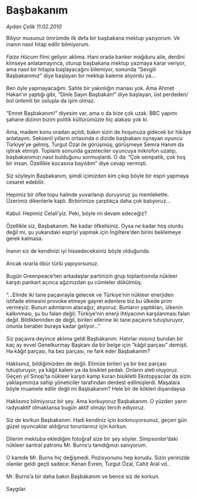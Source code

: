 # Başbakanım

*Aydan Çelik 11.02.2010*

<div class="taraf_structure_2col_1zq">
<div class="margen_n">



 <p>Biliyor musunuz ömrümde ilk defa bir başbakana mektup yazıyorum. Ve inanın nasıl hitap edilir bilmiyorum. <i><br/><br/>Faize Hücum</i> filmi geliyor aklıma. Hani orada banker mağduru aile, derdini kimseye anlatamayınca, oturup başbakana mektup yazmaya karar veriyor, ama nasıl bir hitapla başlayacağını bilemiyor, sonunda “Sevgili Başbakanımız” diye başlayan bir mektup kaleme alıyordu ya... <br/><br/>Ben öyle yapmayacağım. Sahte bir yakınlığın manası yok. Ama Ahmet Hakan’ın yaptığı gibi, “Dinle Sayın Başbakan!” diye başlayan, üst perdeden/ bol ünlemli bir üslupla da işim olmaz. <br/><br/>“Emret Başbakanım!” diyesim var, ama o da bize çok uzak. BBC yapımı şahane dizinin bizim politik kültürümüzle hiç alakası yok ki. <br/><br/>Ama, madem konu oradan açıldı, bakın sizin de hoşunuza gidecek bir hikâye anlatayım. Seksenli yılların ortasında o dizide başbakanı oynayan oyuncu Türkiye’ye gelmiş, Turgut Özal ile görüşmüş; görüşmeye Semra Hanım da iştirak etmişti. Toplantı sonunda gazeteciler oyuncuya mikrofon uzatıp, başbakanımızı nasıl bulduğunu sormuşlardı. O da: “Çok sempatik, çok hoş bir insan. Özellikle kocasına bayıldım” diye cevap vermişti. <br/><br/>Siz söyleyin Başbakanım, şimdi içimizden kim çıkıp böyle bir espri yapmaya cesaret edebilir. <br/><br/>Hepimiz bir öfke topu halinde yuvarlanıp duruyoruz şu memlekette. Üzerimiz dikenlerle kaplı. Birbirimize çarptıkça daha çok batıyoruz... <br/><br/>Kabul: Hepimiz Celali’yiz. Peki, böyle mi devam edeceğiz? <br/><br/>Özellikle siz, Başbakanım. Ne kadar öfkelisiniz. Oysa ne kadar hoş olurdu değil mi, şu yukarıdaki espriyi yapmak için İngiltere’den birini beklemeye gerek kalmasa. <br/><br/>İnanın siz de kendinizi iyi hissedeceksiniz böyle olduğunda. <br/><br/>Ancak ısrarla öbür türlü yapıyorsunuz. <br/><br/>Bugün Greenpeace’ten arkadaşlar partinizin grup toplantısında nükleer karşıtı pankart açınca ağzınızdan şu cümleler dökülmüş: <br/><br/>“...Elinde iki tane paçavrayla gelecek ve Türkiye’nin nükleer enerjiden istifade etmesini provoke etmeye gayret edenlere biz bu ülkede prim vermeyiz. Bunun adımlarını atacağız, atıyoruz. Bunların yaptıkları, ülkenin kalkınması, şu bu falan değil; Türkiye’nin enerji ihtiyacının karşılanması falan değil. Bildiklerinden de değil, birileri ellerine iki tane paçavra tutuşturuyor, onunla beraber buraya kadar geliyor...” <br/><br/>Siz paçavra deyince aklıma geldi Başbakanım. Hatırlar mısınız bundan bir kaç ay evvel Genelkurmay Başkanı da bir belge için “kâğıt parçası” demişti. Ha kâğıt parçası, ha bez parçası, ne fark eder Başbakanım? <br/><br/>Haklısınız, bildiğimizden de değil. Elimize birileri ya bir bez parçası tutuşturuyor, ya kâğıt kalem ya da bisiklet pedalı. Onların aleti oluyoruz. Geçen yıl Sinop’ta nükleer karşıtı kamp kuran bisikletli Ekotopyacılar da sizin yaklaşımınıza sahip yöneticiler tarafından derdest edilmişlerdi. Maşalara böyle muamele edilir değil mi Başbakanım? Hele bir de kökleri dışarıdaysa. <br/><br/>Haklısınız bilmiyoruz bir şey. Ama korkuyoruz Başbakanım. O yüzden yarın radyoaktif olmaktansa bugün aktif olmayı tercih ediyoruz. <br/><br/>Siz de korkun Başbakanım. Hadi kendiniz için korkmuyorsunuz, geçen gün güzel oyuncaklar aldığınız torunlarınız için korkun. <br/><br/>Dilerim mektuba eklediğim fotoğraf size bir şey söyler. <i>Simpsonlar</i>’daki nükleer santral patronu Mr. Burns’u tanıdığınızı sanıyorum. <br/><br/>O karede Mr. Burns hiç değişmedi. Pozisyonunu hep korudu. Sizin yerinizde olanlar geldi geçti sadece: Kenan Evren, Turgut Özal, Cahit Aral vd.. <br/><br/>Mr. Burns’a bir daha bakın Başbakanım ve bence siz de korkun. <br/><br/>Saygılar.</p>
<br/>
<br/>
<br/>



<br/>


<div id="taraf_not">
</div>

</div>


</div>
